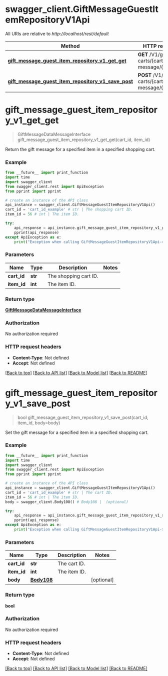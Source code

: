 # swagger_client.GiftMessageGuestItemRepositoryV1Api

All URIs are relative to *http://localhost/rest/default*

Method | HTTP request | Description
------------- | ------------- | -------------
[**gift_message_guest_item_repository_v1_get_get**](GiftMessageGuestItemRepositoryV1Api.md#gift_message_guest_item_repository_v1_get_get) | **GET** /V1/guest-carts/{cartId}/gift-message/{itemId} | 
[**gift_message_guest_item_repository_v1_save_post**](GiftMessageGuestItemRepositoryV1Api.md#gift_message_guest_item_repository_v1_save_post) | **POST** /V1/guest-carts/{cartId}/gift-message/{itemId} | 


# **gift_message_guest_item_repository_v1_get_get**
> GiftMessageDataMessageInterface gift_message_guest_item_repository_v1_get_get(cart_id, item_id)



Return the gift message for a specified item in a specified shopping cart.

### Example 
```python
from __future__ import print_function
import time
import swagger_client
from swagger_client.rest import ApiException
from pprint import pprint

# create an instance of the API class
api_instance = swagger_client.GiftMessageGuestItemRepositoryV1Api()
cart_id = 'cart_id_example' # str | The shopping cart ID.
item_id = 56 # int | The item ID.

try: 
    api_response = api_instance.gift_message_guest_item_repository_v1_get_get(cart_id, item_id)
    pprint(api_response)
except ApiException as e:
    print("Exception when calling GiftMessageGuestItemRepositoryV1Api->gift_message_guest_item_repository_v1_get_get: %s\n" % e)
```

### Parameters

Name | Type | Description  | Notes
------------- | ------------- | ------------- | -------------
 **cart_id** | **str**| The shopping cart ID. | 
 **item_id** | **int**| The item ID. | 

### Return type

[**GiftMessageDataMessageInterface**](GiftMessageDataMessageInterface.md)

### Authorization

No authorization required

### HTTP request headers

 - **Content-Type**: Not defined
 - **Accept**: Not defined

[[Back to top]](#) [[Back to API list]](../README.md#documentation-for-api-endpoints) [[Back to Model list]](../README.md#documentation-for-models) [[Back to README]](../README.md)

# **gift_message_guest_item_repository_v1_save_post**
> bool gift_message_guest_item_repository_v1_save_post(cart_id, item_id, body=body)



Set the gift message for a specified item in a specified shopping cart.

### Example 
```python
from __future__ import print_function
import time
import swagger_client
from swagger_client.rest import ApiException
from pprint import pprint

# create an instance of the API class
api_instance = swagger_client.GiftMessageGuestItemRepositoryV1Api()
cart_id = 'cart_id_example' # str | The cart ID.
item_id = 56 # int | The item ID.
body = swagger_client.Body108() # Body108 |  (optional)

try: 
    api_response = api_instance.gift_message_guest_item_repository_v1_save_post(cart_id, item_id, body=body)
    pprint(api_response)
except ApiException as e:
    print("Exception when calling GiftMessageGuestItemRepositoryV1Api->gift_message_guest_item_repository_v1_save_post: %s\n" % e)
```

### Parameters

Name | Type | Description  | Notes
------------- | ------------- | ------------- | -------------
 **cart_id** | **str**| The cart ID. | 
 **item_id** | **int**| The item ID. | 
 **body** | [**Body108**](Body108.md)|  | [optional] 

### Return type

**bool**

### Authorization

No authorization required

### HTTP request headers

 - **Content-Type**: Not defined
 - **Accept**: Not defined

[[Back to top]](#) [[Back to API list]](../README.md#documentation-for-api-endpoints) [[Back to Model list]](../README.md#documentation-for-models) [[Back to README]](../README.md)

